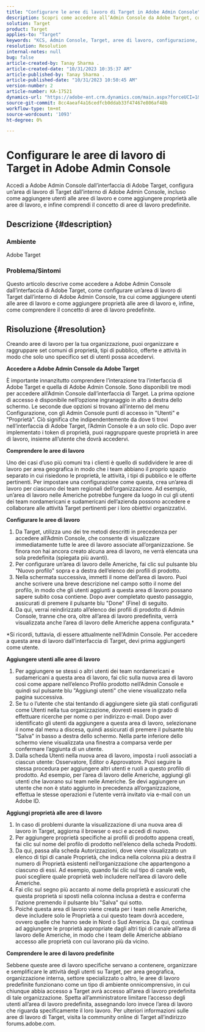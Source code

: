 ```yaml
---
title: "Configurare le aree di lavoro di Target in Adobe Admin Console"
description: Scopri come accedere all’Admin Console da Adobe Target, comprendere e configurare l’area di lavoro e aggiungere utenti e proprietà.
solution: Target
product: Target
applies-to: "Target"
keywords: "KCS, Admin Console, Target, aree di lavoro, configurazione, utenti, proprietà"
resolution: Resolution
internal-notes: null
bug: false
article-created-by: Tanay Sharma .
article-created-date: "10/31/2023 10:35:37 AM"
article-published-by: Tanay Sharma .
article-published-date: "10/31/2023 10:50:45 AM"
version-number: 2
article-number: KA-17521
dynamics-url: "https://adobe-ent.crm.dynamics.com/main.aspx?forceUCI=1&pagetype=entityrecord&etn=knowledgearticle&id=cd0bb035-d977-ee11-8179-6045bd006149"
source-git-commit: 8cc4aeaf4a16cedfcb0ddab33f47467e806af48b
workflow-type: tm+mt
source-wordcount: '1093'
ht-degree: 0%

---
```


# Configurare le aree di lavoro di Target in Adobe Admin Console


Accedi a Adobe Admin Console dall’interfaccia di Adobe Target, configura un’area di lavoro di Target dall’interno di Adobe Admin Console, incluso come aggiungere utenti alle aree di lavoro e come aggiungere proprietà alle aree di lavoro, e infine comprendi il concetto di aree di lavoro predefinite.

## Descrizione {#description}


### Ambiente

Adobe Target

### Problema/Sintomi

Questo articolo descrive come accedere a Adobe Admin Console dall’interfaccia di Adobe Target, come configurare un’area di lavoro di Target dall’interno di Adobe Admin Console, tra cui come aggiungere utenti alle aree di lavoro e come aggiungere proprietà alle aree di lavoro e, infine, come comprendere il concetto di aree di lavoro predefinite.


## Risoluzione {#resolution}


Creando aree di lavoro per la tua organizzazione, puoi organizzare e raggruppare set comuni di proprietà, tipi di pubblico, offerte e attività in modo che solo uno specifico set di utenti possa accedervi.

<b>Accedere a Adobe Admin Console da Adobe Target</b>

È importante innanzitutto comprendere l’interazione tra l’interfaccia di Adobe Target e quella di Adobe Admin Console. Sono disponibili tre modi per accedere all’Admin Console dall’interfaccia di Target. La prima opzione di accesso è disponibile nell’opzione ingranaggio in alto a destra dello schermo. Le seconde due opzioni si trovano all’interno del menu Configurazione, con gli Admin Console punti di accesso in &quot;Utenti&quot; e &quot;Proprietà&quot;. Ciò significa che indipendentemente da dove ti trovi nell’interfaccia di Adobe Target, l’Admin Console è a un solo clic. Dopo aver implementato i token di proprietà, puoi raggruppare queste proprietà in aree di lavoro, insieme all’utente che dovrà accedervi.

<b>Comprendere le aree di lavoro</b>

Uno dei casi d’uso più comuni tra i clienti è quello di suddividere le aree di lavoro per area geografica in modo che i team abbiano il proprio spazio separato in cui risiedono le proprietà, le attività, i tipi di pubblico e le offerte pertinenti. Per impostare una configurazione come questa, crea un’area di lavoro per ciascuno dei team regionali dell’organizzazione. Ad esempio, un’area di lavoro nelle Americhe potrebbe fungere da luogo in cui gli utenti dei team nordamericani e sudamericani dell’azienda possono accedere e collaborare alle attività Target pertinenti per i loro obiettivi organizzativi.

<b>Configurare le aree di lavoro</b>

1. Da Target, utilizza uno dei tre metodi descritti in precedenza per accedere all’Admin Console, che consente di visualizzare immediatamente tutte le aree di lavoro associate all’organizzazione. Se finora non hai ancora creato alcuna area di lavoro, ne verrà elencata una sola predefinita (spiegata più avanti).
2. Per configurare un’area di lavoro delle Americhe, fai clic sul pulsante blu &quot;Nuovo profilo&quot; sopra e a destra dell’elenco dei profili di prodotto.
3. Nella schermata successiva, immetti il nome dell’area di lavoro. Puoi anche scrivere una breve descrizione nel campo sotto il nome del profilo, in modo che gli utenti aggiunti a questa area di lavoro possano sapere subito cosa contiene. Dopo aver completato questo passaggio, assicurati di premere il pulsante blu &quot;Done&quot; (Fine) di seguito.
4. Da qui, verrai reindirizzato all’elenco dei profili di prodotto di Admin Console, tranne che ora, oltre all’area di lavoro predefinita, verrà visualizzata anche l’area di lavoro delle Americhe appena configurata.\*


\*Si ricordi, tuttavia, di essere attualmente nell&#39;Admin Console. Per accedere a questa area di lavoro dall’interfaccia di Target, devi prima aggiungerti come utente.

<b>Aggiungere utenti alle aree di lavoro</b>

1. Per aggiungere se stessi o altri utenti dei team nordamericani e sudamericani a questa area di lavoro, fai clic sulla nuova area di lavoro così come appare nell’elenco Profilo prodotto nell’Admin Console e quindi sul pulsante blu &quot;Aggiungi utenti&quot; che viene visualizzato nella pagina successiva.
2. Se tu o l’utente che stai tentando di aggiungere siete già stati configurati come Utenti nella tua organizzazione, dovresti essere in grado di effettuare ricerche per nome o per indirizzo e-mail. Dopo aver identificato gli utenti da aggiungere a questa area di lavoro, selezionane il nome dal menu a discesa, quindi assicurati di premere il pulsante blu &quot;Salva&quot; in basso a destra dello schermo. Nella parte inferiore dello schermo viene visualizzata una finestra a comparsa verde per confermare l’aggiunta di un utente.
3. Dalla scheda Utenti nella nuova area di lavoro, imposta i ruoli associati a ciascun utente: Osservatore, Editor o Approvatore. Puoi seguire la stessa procedura per aggiungere altri utenti e ruoli a questo profilo di prodotto. Ad esempio, per l’area di lavoro delle Americhe, aggiungi gli utenti che lavorano sui team nelle Americhe. Se devi aggiungere un utente che non è stato aggiunto in precedenza all’organizzazione, effettua le stesse operazioni e l’utente verrà invitato via e-mail con un Adobe ID.


<b>Aggiungi proprietà alle aree di lavoro</b>

1. In caso di problemi durante la visualizzazione di una nuova area di lavoro in Target, aggiorna il browser o esci e accedi di nuovo.
2. Per aggiungere proprietà specifiche ai profili di prodotto appena creati, fai clic sul nome del profilo di prodotto nell’elenco della scheda Prodotti.
3. Da qui, passa alla scheda Autorizzazioni, dove viene visualizzato un elenco di tipi di canale Proprietà, che indica nella colonna più a destra il numero di Proprietà esistenti nell’organizzazione che appartengono a ciascuno di essi. Ad esempio, quando fai clic sul tipo di canale web, puoi scegliere quale proprietà web includere nell’area di lavoro delle Americhe.
4. Fai clic sul segno più accanto al nome della proprietà e assicurati che questa proprietà si sposti nella colonna inclusa a destra e conferma l’azione premendo il pulsante blu &quot;Salva&quot; qui sotto.
5. Poiché questa area di lavoro viene creata per i team nelle Americhe, deve includere solo le Proprietà a cui questo team dovrà accedere, ovvero quelle che hanno sede in Nord o Sud America. Da qui, continua ad aggiungere le proprietà appropriate dagli altri tipi di canale all’area di lavoro delle Americhe, in modo che i team delle Americhe abbiano accesso alle proprietà con cui lavorano più da vicino.


<b>Comprendere le aree di lavoro predefinite</b>

Sebbene queste aree di lavoro specifiche servano a contenere, organizzare e semplificare le attività degli utenti su Target, per area geografica, organizzazione interna, settore specializzato o altro, le aree di lavoro predefinite funzionano come un tipo di ambiente onnicomprensivo, in cui chiunque abbia accesso a Target avrà accesso all’area di lavoro predefinita di tale organizzazione. Spetta all’amministratore limitare l’accesso degli utenti all’area di lavoro predefinita, assegnando loro invece l’area di lavoro che riguarda specificamente il loro lavoro. Per ulteriori informazioni sulle aree di lavoro di Target, visita la community online di Target all’indirizzo forums.adobe.com.
